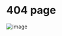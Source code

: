 # 404 page
![image](https://github.com/Debarjitmohanty/404-page/assets/91021174/8fc1ee1f-9d69-4e3c-8c1c-0ebb6f1a251b)
